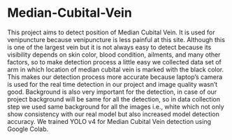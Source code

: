 # Median-Cubital-Vein

This project aims to detect position of Median Cubital Vein.
It is used for venipuncture because venipuncture is less painful at this site. Although this is one of the largest vein but it is not always easy to detect because its visibility depends on skin color, blood condition, ailments, and many other factors, so to make detection process a little easy we collected data set of arm in which location of median cubital vein is marked with the black color. This makes our detection process more accurate because laptop’s camera is used for the real time detection in our project and image quality wasn’t good. Background is also very important for the detection, in case of our project background will be same for all the detection, so in data collection step we used same background for all the images i.e., white which not only show consistency with our real model but also increased model detection accuracy. We trained YOLO v4 for Median Cubital Vein detection using Google Colab.
